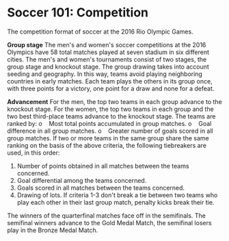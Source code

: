 Soccer 101: Competition
=======================

The competition format of soccer at the 2016 Rio Olympic Games.

**Group stage**
The men's and women's soccer competitions at the 2016 Olympics have 58 total matches played at seven stadium in six different cities. The men's and women's tournaments consist of two stages, the group stage and knockout stage. The group drawing takes into account seeding and geography. In this way, teams avoid playing neighboring countries in early matches. Each team plays the others in its group once, with three points for a victory, one point for a draw and none for a defeat.

**Advancement**
For the men, the top two teams in each group advance to the knockout stage.
For the women, the top two teams in each group and the two best third-place teams advance to the knockout stage.
The teams are ranked by:
o    Most total points accumulated in group matches.
o    Goal difference in all group matches.
o    Greater number of goals scored in all group matches.
If two or more teams in the same group share the same ranking on the basis of the above criteria, the following tiebreakers are used, in this order:
1. Number of points obtained in all matches between the teams concerned.
2. Goal differential among the teams concerned.
3. Goals scored in all matches between the teams concerned.
4. Drawing of lots.
If criteria 1-3 don't break a tie between two teams who play each other in their last group match, penalty kicks break their tie.

The winners of the quarterfinal matches face off in the semifinals. The semifinal winners advance to the Gold Medal Match, the semifinal losers play in the Bronze Medal Match.



